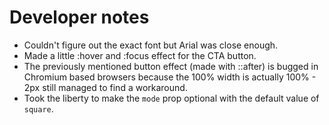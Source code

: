 # Developer notes

- Couldn't figure out the exact font but Arial was close enough.
- Made a little :hover and :focus effect for the CTA button.
- The previously mentioned button effect (made with ::after) is bugged in Chromium based browsers because the 100% width is actually 100% - 2px still managed to find a workaround.
- Took the liberty to make the `mode` prop optional with the default value of `square`.
